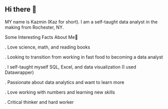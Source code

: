 ## Hi there 👋

MY name is Kazmin (Kaz for short). I am a self-taught data analyst in the making from Rochester, NY.

Some Interesting Facts About Me🌟

. Love science, math, and reading books

. Looking to transition from working in fast food to becoming a data analyst

. I self-taught myself SQL, Excel, and data visualization (I used Datawrapper)

. Passionate about data analytics and want to learn more

. Love working with numbers and learning new skills

. Critical thinker and hard worker
